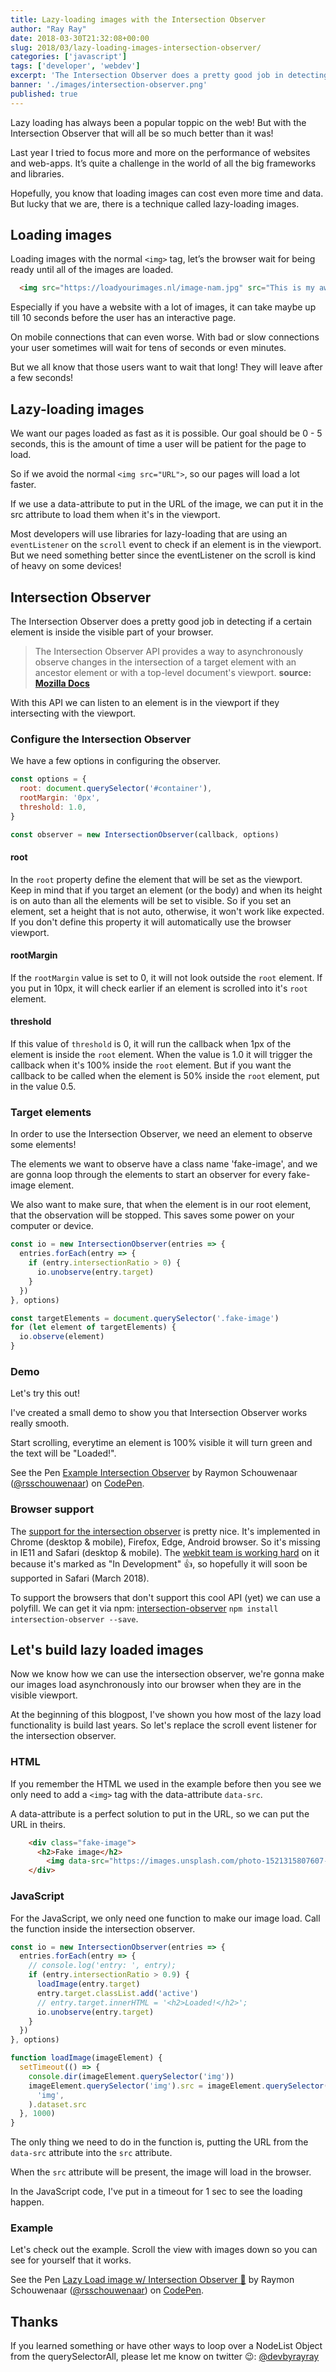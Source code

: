 ```yaml
---
title: Lazy-loading images with the Intersection Observer
author: "Ray Ray"
date: 2018-03-30T21:32:08+00:00
slug: 2018/03/lazy-loading-images-intersection-observer/
categories: ['javascript']
tags: ['developer', 'webdev']
excerpt: 'The Intersection Observer does a pretty good job in detecting if a certain element is inside the visible part of your browser. So we build lazyloading functionality with it.'
banner: './images/intersection-observer.png'
published: true
---
```


Lazy loading has always been a popular toppic on the web! But with the Intersection Observer that will all be so much better than it was!

Last year I tried to focus more and more on the performance of websites and web-apps. It’s quite a challenge in the world of all the big frameworks and libraries.

Hopefully, you know that loading images can cost even more time and data. But lucky that we are, there is a technique called lazy-loading images.

## Loading images

Loading images with the normal `<img>` tag, let’s the browser wait for being ready until all of the images are loaded.

```html
  <img src="https://loadyourimages.nl/image-nam.jpg" src="This is my awesome image">
```

Especially if you have a website with a lot of images, it can take maybe up till 10 seconds before the user has an interactive page.

On mobile connections that can even worse. With bad or slow connections your user sometimes will wait for tens of seconds or even minutes.

But we all know that those users want to wait that long! They will leave after a few seconds!

## Lazy-loading images

We want our pages loaded as fast as it is possible. Our goal should be 0 - 5 seconds, this is the amount of time a user will be patient for the page to load.

So if we avoid the normal `<img src="URL">`, so our pages will load a lot faster.

If we use a data-attribute to put in the URL of the image, we can put it in the src attribute to load them when it's in the viewport.

Most developers will use libraries for lazy-loading that are using an `eventListener` on the `scroll` event to check if an element is in the viewport. But we need something better since the eventListener on the scroll is kind of heavy on some devices!

## Intersection Observer

The Intersection Observer does a pretty good job in detecting if a certain element is inside the visible part of your browser.

> The Intersection Observer API provides a way to asynchronously observe changes in the intersection of a target element with an ancestor element or with a top-level document's viewport. **source: [Mozilla Docs](https://developer.mozilla.org/en-US/docs/Web/API/Intersection_Observer_API)**

With this API we can listen to an element is in the viewport if they intersecting with the viewport.

### Configure the Intersection Observer

We have a few options in configuring the observer.

```javascript
const options = {
  root: document.querySelector('#container'),
  rootMargin: '0px',
  threshold: 1.0,
}

const observer = new IntersectionObserver(callback, options)
```

#### root

In the `root` property define the element that will be set as the viewport. Keep in mind that if you target an element (or the body) and when its height is on auto than all the elements will be set to visible. So if you set an element, set a height that is not auto, otherwise, it won't work like expected. If you don't define this property it will automatically use the browser viewport.

#### rootMargin

If the `rootMargin` value is set to 0, it will not look outside the `root` element. If you put in 10px, it will check earlier if an element is scrolled into it's `root` element.

#### threshold

If this value of `threshold` is 0, it will run the callback when 1px of the element is inside the `root` element. When the value is 1.0 it will trigger the callback when it's 100% inside the `root` element. But if you want the callback to be called when the element is 50% inside the `root` element, put in the value 0.5.

### Target elements

In order to use the Intersection Observer, we need an element to observe some elements!

The elements we want to observe have a class name 'fake-image', and we are gonna loop through the elements to start an observer for every fake-image element.

We also want to make sure, that when the element is in our root element, that the observation will be stopped. This saves some power on your computer or device.

```javascript
const io = new IntersectionObserver(entries => {
  entries.forEach(entry => {
    if (entry.intersectionRatio > 0) {
      io.unobserve(entry.target)
    }
  })
}, options)

const targetElements = document.querySelector('.fake-image')
for (let element of targetElements) {
  io.observe(element)
}
```

### Demo

Let's try this out!

I've created a small demo to show you that Intersection Observer works really smooth.

Start scrolling, everytime an element is 100% visible it will turn green and the text will be "Loaded!".

<p data-height="500" data-theme-id="dark" data-slug-hash="GxOGwK" data-default-tab="js,result" data-user="rsschouwenaar" data-embed-version="2" data-pen-title="Example Intersection Observer" data-preview="true" class="codepen">See the Pen <a href="https://codepen.io/rsschouwenaar/pen/GxOGwK/">Example Intersection Observer</a> by Raymon Schouwenaar (<a href="https://codepen.io/rsschouwenaar">@rsschouwenaar</a>) on <a href="https://codepen.io">CodePen</a>.</p>
<script async src="https://static.codepen.io/assets/embed/ei.js"></script>

### Browser support

The [support for the intersection observer](https://caniuse.com/#feat=intersectionobserver) is pretty nice. It's implemented in Chrome (desktop & mobile), Firefox, Edge, Android browser. So it's missing in IE11 and Safari (desktop & mobile). The [webkit team is working hard](https://webkit.org/status/#specification-intersection-observer) on it because it's marked as "In Development" 👍, so hopefully it will soon be supported in Safari (March 2018).

To support the browsers that don't support this cool API (yet) we can use a polyfill. We can get it via npm: [intersection-observer](https://www.npmjs.com/package/intersection-observer) `npm install intersection-observer --save`.

## Let's build lazy loaded images

Now we know how we can use the intersection observer, we're gonna make our images load asynchronously into our browser when they are in the visible viewport.

At the beginning of this blogpost, I've shown you how most of the lazy load functionality is build last years. So let's replace the scroll event listener for the intersection observer.

### HTML

If you remember the HTML we used in the example before then you see we only need to add a `<img>` tag with the data-attribute `data-src`.

A data-attribute is a perfect solution to put in the URL, so we can put the URL in theirs.

```html
	<div class="fake-image">
	  <h2>Fake image</h2>
	    <img data-src="https://images.unsplash.com/photo-1521315807607-8220d719f0e4?ixlib=rb-0.3.5&q=80&fm=jpg&crop=entropy&cs=tinysrgb&w=1080&fit=max&ixid=eyJhcHBfaWQiOjF9&s=558cae1f662f20ea31f3ffda21a766f8" alt="" />
	</div>
```

### JavaScript

For the JavaScript, we only need one function to make our image load. Call the function inside the intersection observer.

```javascript
const io = new IntersectionObserver(entries => {
  entries.forEach(entry => {
    // console.log('entry: ', entry);
    if (entry.intersectionRatio > 0.9) {
      loadImage(entry.target)
      entry.target.classList.add('active')
      // entry.target.innerHTML = '<h2>Loaded!</h2>';
      io.unobserve(entry.target)
    }
  })
}, options)

function loadImage(imageElement) {
  setTimeout(() => {
    console.dir(imageElement.querySelector('img'))
    imageElement.querySelector('img').src = imageElement.querySelector(
      'img',
    ).dataset.src
  }, 1000)
}
```

The only thing we need to do in the function is, putting the URL from the `data-src` attribute into the `src` attribute.

When the `src` attribute will be present, the image will load in the browser.

In the JavaScript code, I've put in a timeout for 1 sec to see the loading happen.

### Example

Let's check out the example. Scroll the view with images down so you can see for yourself that it works.

<p data-height="679" data-theme-id="dark" data-slug-hash="jzYGJM" data-default-tab="js,result" data-user="rsschouwenaar" data-embed-version="2" data-pen-title="Lazy Load image w/ Intersection Observer 🚀" data-preview="true" class="codepen">See the Pen <a href="https://codepen.io/rsschouwenaar/pen/jzYGJM/">Lazy Load image w/ Intersection Observer 🚀</a> by Raymon Schouwenaar (<a href="https://codepen.io/rsschouwenaar">@rsschouwenaar</a>) on <a href="https://codepen.io">CodePen</a>.</p>
<script async src="https://static.codepen.io/assets/embed/ei.js"></script>

## Thanks

If you learned something or have other ways to loop over a NodeList Object from the querySelectorAll, please let me know on twitter 😉: [@devbyrayray](https://twitter.com/devbyrayray)
